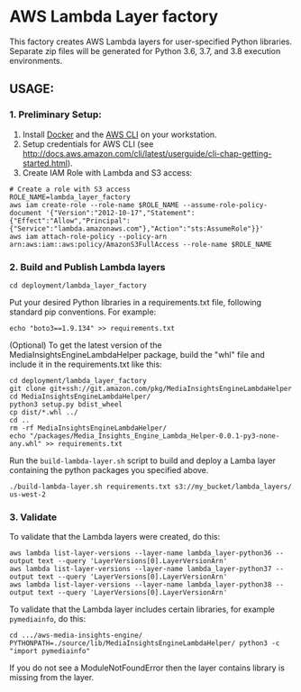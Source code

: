 # AWS Lambda Layer factory

This factory creates AWS Lambda layers for user-specified Python libraries. Separate zip files will be generated for Python 3.6, 3.7, and 3.8 execution environments.

## USAGE:

### 1. Preliminary Setup: 
1. Install [Docker](https://docs.docker.com/) and the [AWS CLI](https://aws.amazon.com/cli/) on your workstation.
2. Setup credentials for AWS CLI (see http://docs.aws.amazon.com/cli/latest/userguide/cli-chap-getting-started.html).
3. Create IAM Role with Lambda and S3 access:
```
# Create a role with S3 access
ROLE_NAME=lambda_layer_factory
aws iam create-role --role-name $ROLE_NAME --assume-role-policy-document '{"Version":"2012-10-17","Statement":{"Effect":"Allow","Principal":{"Service":"lambda.amazonaws.com"},"Action":"sts:AssumeRole"}}'
aws iam attach-role-policy --policy-arn arn:aws:iam::aws:policy/AmazonS3FullAccess --role-name $ROLE_NAME
```

### 2. Build and Publish Lambda layers
```
cd deployment/lambda_layer_factory
```

Put your desired Python libraries in a requirements.txt file, following standard pip conventions. For example:
```
echo "boto3==1.9.134" >> requirements.txt
```

(Optional) To get the latest version of the MediaInsightsEngineLambdaHelper package, build the "whl" file and include it in the requirements.txt like this:
```
cd deployment/lambda_layer_factory
git clone git+ssh://git.amazon.com/pkg/MediaInsightsEngineLambdaHelper
cd MediaInsightsEngineLambdaHelper/
python3 setup.py bdist_wheel
cp dist/*.whl ../
cd ..
rm -rf MediaInsightsEngineLambdaHelper/
echo "/packages/Media_Insights_Engine_Lambda_Helper-0.0.1-py3-none-any.whl" >> requirements.txt
``` 

Run the `build-lambda-layer.sh` script to build and deploy a Lamba layer containing the python packages you specified above.
```
./build-lambda-layer.sh requirements.txt s3://my_bucket/lambda_layers/ us-west-2
```

### 3. Validate

To validate that the Lambda layers were created, do this:
```
aws lambda list-layer-versions --layer-name lambda_layer-python36 --output text --query 'LayerVersions[0].LayerVersionArn'
aws lambda list-layer-versions --layer-name lambda_layer-python37 --output text --query 'LayerVersions[0].LayerVersionArn'
aws lambda list-layer-versions --layer-name lambda_layer-python38 --output text --query 'LayerVersions[0].LayerVersionArn'
```

To validate that the Lambda layer includes certain libraries, for example `pymediainfo`, do this:
```
cd .../aws-media-insights-engine/
PYTHONPATH=./source/lib/MediaInsightsEngineLambdaHelper/ python3 -c "import pymediainfo"
```
If you do not see a ModuleNotFoundError then the layer contains library is missing from the layer.
